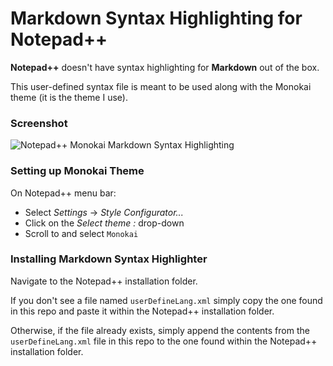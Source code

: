 # Markdown Syntax Highlighting for Notepad++

**Notepad++** doesn't have syntax highlighting for **Markdown** out of the box.

This user-defined syntax file is meant to be used along with the Monokai theme (it is the theme I use).

### Screenshot

![Notepad++ Monokai Markdown Syntax Highlighting](https://raw.githubusercontent.com/jeanlescure/npp-markdown-monokai/master/screenshot.png "Notepad++ Monokai Markdown Syntax Highlighting")

### Setting up Monokai Theme

On Notepad++ menu bar:

- Select _Settings_ -> _Style Configurator..._
- Click on the _Select theme :_ drop-down
- Scroll to and select `Monokai`

### Installing Markdown Syntax Highlighter

Navigate to the Notepad++ installation folder.

If you don't see a file named `userDefineLang.xml` simply copy the one found in this repo and paste it within the Notepad++ installation folder.

Otherwise, if the file already exists, simply append the contents from the `userDefineLang.xml` file in this repo to the one found within the Notepad++ installation folder.